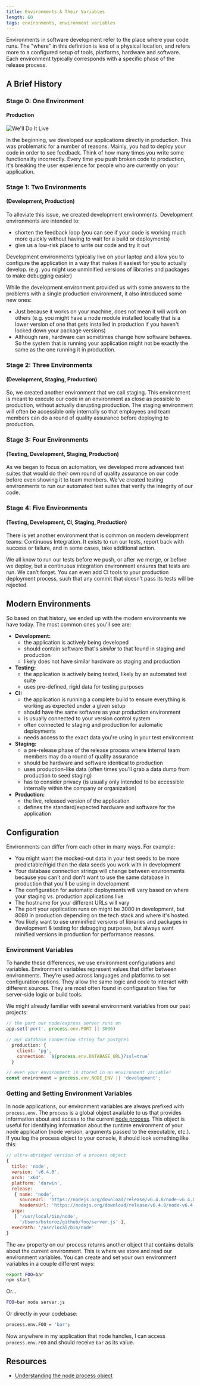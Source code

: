 ```yaml
---
title: Environments & Their Variables
length: 60
tags: environments, environment variables
---
```


Environments in software development refer to the place where your code runs. The "where" in this definition is less of a physical location, and refers more to a configured setup of tools, platforms, hardware and software. Each environment typically corresponds with a specific phase of the release process. 

## A Brief History

### Stage 0: One Environment
#### Production

![We'll Do It Live](https://media.giphy.com/media/A34x7CEKUkCyc/giphy.gif)

In the beginning, we developed our applications directly in production. This was problematic for a number of reasons. Mainly, you had to deploy your code in order to see feedback. Think of how many times you write some functionality incorrectly. Every time you push broken code to production, it's breaking the user experience for people who are currently on your application.

### Stage 1: Two Environments
#### (Development, Production)

To alleviate this issue, we created development environments. Development environments are intended to:

* shorten the feedback loop (you can see if your code is working much more quickly without having to wait for a build or deployments)
* give us a low-risk place to write our code and try it out

Development environments typically live on your laptop and allow you to configure the application in a way that makes it easiest for you to actually develop. (e.g. you might use unminified versions of libraries and packages to make debugging easier)

While the development environment provided us with some answers to the problems with a single production environment, it also introduced some new ones:

* Just because it works on your machine, does not mean it will work on others (e.g. you might have a node module installed locally that is a lower version of one that gets installed in production if you haven't locked down your package versions)
* Although rare, hardware can sometimes change how software behaves. So the system that is running your application might not be exactly the same as the one running it in production.

### Stage 2: Three Environments
#### (Development, Staging, Production)

So, we created another environment that we call staging. This environment is meant to execute our code in an environment as close as possible to production, without actually disrupting production. The staging environment will often be accessible only internally so that employees and team members can do a round of quality assurance before deploying to production.

### Stage 3: Four Environments
#### (Testing, Development, Staging, Production)

As we began to focus on automation, we developed more advanced test suites that would do their own round of quality assurance on our code before even showing it to team members. We've created testing environments to run our automated test suites that verify the integrity of our code. 

### Stage 4: Five Environments
#### (Testing, Development, CI, Staging, Production)

There is yet another environment that is common on modern development teams: Continuous Integration. It exists to run our tests, report back with success or failure, and in some cases, take additional action.

We all know to run our tests before we push, or after we merge, or before we deploy, but a continuous integration environment ensures that tests are run. We can’t forget. You can even add CI tools to your production deployment process, such that any commit that doesn’t pass its tests will be rejected.

## Modern Environments

So based on that history, we ended up with the modern environments we have today. The most common ones you'll see are:

* **Development:** 
  * the application is actively being developed
  * should contain software that's *similar* to that found in staging and production
  * likely does not have similar hardware as staging and production
* **Testing:**
  * the application is actively being tested, likely by an automated test suite
  * uses pre-defined, rigid data for testing purposes
* **CI:**
  * the application is running a complete build to ensure everything is working as expected under a given setup
  * should have the same software as your production environment
  * is usually connected to your version control system
  * often connected to staging and production for automatic deployments
  * needs access to the exact data you're using in your test environment
* **Staging:**
  * a pre-release phase of the release process where internal team members may do a round of quality assurance
  * should be hardware and software identical to production
  * uses production-like data (often times you'll grab a data dump from production to seed staging)
  * has to consider privacy (is usually only intended to be accessible internally within the company or organization)
* **Production:** 
  * the live, released version of the application
  * defines the standard/expected hardware and software for the application

## Configuration

Environments can differ from each other in many ways. For example:

* You might want the mocked-out data in your test seeds to be more predictable/rigid than the data seeds you work with in development
* Your database connection strings will change between environments because you can't and don't want to use the same database in production that you'll be using in development
* The configuration for automatic deployments will vary based on where your staging vs. production applications live
* The hostname for your different URLs will vary
* The port your application runs on might be 3000 in development, but 8080 in production depending on the tech stack and where it's hosted.
* You likely want to use unminified versions of libraries and packages in development & testing for debugging purposes, but always want minified versions in production for performance reasons.

### Environment Variables

To handle these differences, we use environment configurations and variables. Environment variables represent values that differ between environments. They’re used across languages and platforms to set configuration options. They allow the same logic and code to interact with different sources. They are most often found in configuration files for server-side logic or build tools.

We might already familiar with several environment variables from our past projects:

```js
// the port our node/express server runs on
app.set('port', process.env.PORT || 3000)
```

```js
// our database connection string for postgres
  production: {
    client: 'pg',
    connection: `${process.env.DATABASE_URL}?ssl=true`
  }
```

```js
// even your environment is stored in an environment variable!
const environment = process.env.NODE_ENV || 'development';
```

### Getting and Setting Environment Variables

In node applications, our environment variables are always prefixed with `process.env`. The `process` is a global object available to us that provides information about and access to the current [node process](https://nodejs.org/api/process.html). This object is useful for identifying information about the runtime environment of your node application (node version, arguments passed to the executable, etc.). If you log the process object to your console, it should look something like this:

```js
// ultra-abridged version of a process object
{
  title: 'node',
  version: 'v6.4.0',
  arch: 'x64',
  platform: 'darwin',
  release: 
   { name: 'node',
     sourceUrl: 'https://nodejs.org/download/release/v6.4.0/node-v6.4.0.tar.gz',
     headersUrl: 'https://nodejs.org/download/release/v6.4.0/node-v6.4.0-headers.tar.gz' },
  argv: 
   [ '/usr/local/bin/node',
     '/Users/bstoroz/github/foo/server.js' ],
  execPath: '/usr/local/bin/node'
}
```

The `env` property on our process returns another object that contains details about the current environment. This is where we store and read our environment variables. You can create and set your own environment variables in a couple different ways:

```bash
export FOO=bar
npm start
```

Or...

```bash
FOO=bar node server.js
```

Or directly in your codebase:

```bash
process.env.FOO = 'bar';
```

Now anywhere in my application that node handles, I can access `process.env.FOO` and should receive `bar` as its value.

## Resources

* [Understanding the node process object](https://egghead.io/lessons/node-js-understand-the-node-js-process-object)